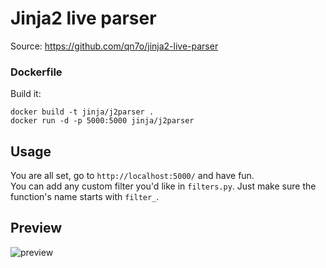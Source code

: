 # Jinja2 live parser

Source: https://github.com/qn7o/jinja2-live-parser

### Dockerfile

Build it:

    docker build -t jinja/j2parser .
    docker run -d -p 5000:5000 jinja/j2parser

## Usage

You are all set, go to `http://localhost:5000/` and have fun.  
You can add any custom filter you'd like in `filters.py`.  Just make sure the function's name starts with `filter_`.


## Preview

![preview](http://i.imgur.com/T65xjAf.png)
